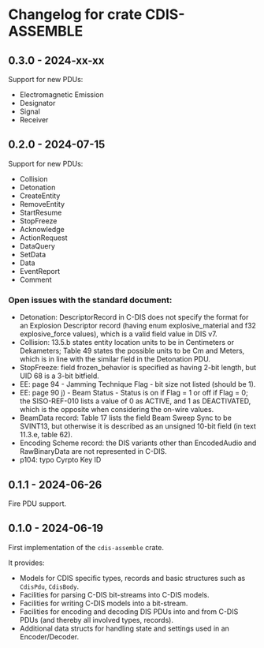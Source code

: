 # Changelog for crate CDIS-ASSEMBLE

## 0.3.0 - 2024-xx-xx

Support for new PDUs:
- Electromagnetic Emission
- Designator
- Signal
- Receiver

## 0.2.0 - 2024-07-15

Support for new PDUs:
- Collision
- Detonation
- CreateEntity
- RemoveEntity
- StartResume
- StopFreeze
- Acknowledge
- ActionRequest
- DataQuery
- SetData
- Data
- EventReport
- Comment

### Open issues with the standard document:
- Detonation: DescriptorRecord in C-DIS does not specify the format for an Explosion Descriptor record (having enum explosive_material and f32 explosive_force values), which is a valid field value in DIS v7.
- Collision: 13.5.b states entity location units to be in Centimeters or Dekameters; Table 49 states the possible units to be Cm and Meters, which is in line with the similar field in the Detonation PDU.
- StopFreeze: field frozen_behavior is specified as having 2-bit length, but UID 68 is a 3-bit bitfield.
- EE: page 94 - Jamming Technique Flag - bit size not listed (should be 1).
- EE: page 90 j) - Beam Status - Status is on if Flag = 1 or off if Flag = 0; the SISO-REF-010 lists a value of 0 as ACTIVE, and 1 as DEACTIVATED, which is the opposite when considering the on-wire values.
- BeamData record: Table 17 lists the field Beam Sweep Sync to be SVINT13, but otherwise it is described as an unsigned 10-bit field (in text 11.3.e, table 62).
- Encoding Scheme record: the DIS variants other than EncodedAudio and RawBinaryData are not represented in C-DIS.
- p104: typo Cyrpto Key ID

## 0.1.1 - 2024-06-26

Fire PDU support.

## 0.1.0 - 2024-06-19

First implementation of the `cdis-assemble` crate.

It provides:
- Models for CDIS specific types, records and basic structures such as `CdisPdu`, `CdisBody`.
- Facilities for parsing C-DIS bit-streams into C-DIS models.
- Facilities for writing C-DIS models into a bit-stream.
- Facilities for encoding and decoding DIS PDUs into and from C-DIS PDUs (and thereby all involved types, records).
- Additional data structs for handling state and settings used in an Encoder/Decoder.